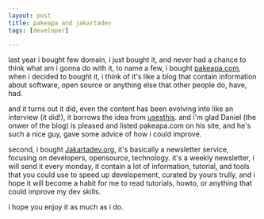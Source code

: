 ```yaml
---
layout: post
title: pakeapa and jakartadev
tags: [developer]

---
```



last year i bought few domain, i just bought it, and never had a chance to think what am i gonna do with it,
to name a few, i bought [pakeapa.com](https://pakeapa.com), when i decided to bought it, i think of it's like a blog
that contain information about software, open source or anything else that other people do, have, had.

and it turns out it did, even the content has been evolving into like an interview (it did!), it borrows the idea from [usesthis](https://usesthis.com).
and i'm glad Daniel (the onwer of the blog) is pleased and listed pakeapa.com on his site, and he's such a nice guy, gave some advice of how i could improve.

second, i bought [Jakartadev.org](https://jakartadev.org), it's basically a newsletter service, focusing on developers, opensource, technology.
it's a weekly newsletter, i will send it every monday, it contain a lot of information, tutorial, and tools that you could use to speed up developement,
curated by yours trully, and i hope it will become a habit for me to read tutorials, howto, or anything that could improve my dev skills.

i hope you enjoy it as much as i do.

